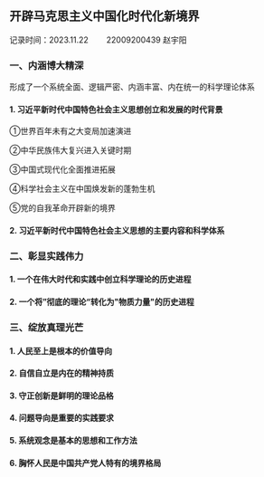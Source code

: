 ## 开辟马克思主义中国化时代化新境界

记录时间：2023.11.22 &emsp;&emsp;22009200439 赵宇阳

### 一、内涵博大精深

形成了一个系统全面、逻辑严密、内涵丰富、内在统一的科学理论体系

#### 1. 习近平新时代中国特色社会主义思想创立和发展的时代背景

①世界百年未有之大变局加速演进

②中华民族伟大复兴进入关键时期

③中国式现代化全面推进拓展

④科学社会主义在中国焕发新的蓬勃生机

⑤党的自我革命开辟新的境界

#### 2. 习近平新时代中国特色社会主义思想的主要内容和科学体系

### 二、彰显实践伟力

#### 1. 一个在伟大时代和实践中创立科学理论的历史进程

#### 2. 一个将”彻底的理论“转化为"物质力量"的历史进程


### 三、绽放真理光芒

#### 1. 人民至上是根本的价值导向
#### 2. 自信自立是内在的精神持质
#### 3. 守正创新是鲜明的理论品格
#### 4. 问题导向是重要的实践要求
#### 5. 系统观念是基本的思想和工作方法
#### 6. 胸怀人民是中国共产党人特有的境界格局
